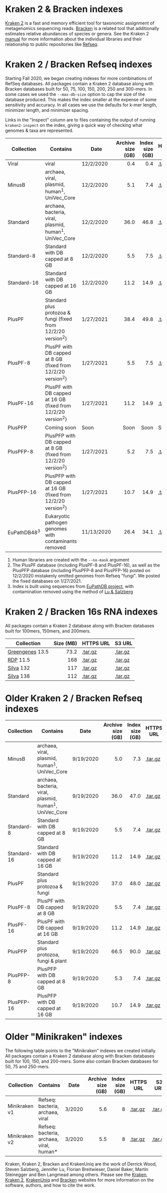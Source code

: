 # Kraken 2 & Bracken indexes 

[Kraken 2](https://github.com/DerrickWood/kraken2/wiki) is a fast and memory efficient tool for taxonomic assignment of metagenomics sequencing reads.  [Bracken](https://ccb.jhu.edu/software/bracken/) is a related tool that additionally estimates relative abundances of species or genera.
See the Kraken 2 [manual](https://github.com/DerrickWood/kraken2/wiki) for more information about the individual libraries and their relationship to public repositories like [Refseq](https://www.ncbi.nlm.nih.gov/refseq/).

# Kraken 2 / Bracken Refseq indexes

Starting Fall 2020, we began creating indexes for more combinations of RefSeq databases. 
All packages contain a Kraken 2 database along with Bracken databases built for 50, 75, 100, 150, 200, 250 and 300-mers.
In some cases we used the `--max-db-size` option to cap the size of the database produced.
This makes the index smaller at the expense of some sensitivity and accuracy.
In all cases we use the defaults for k-mer length, minimizer length, and minimizer spacing.

Links in the "Inspect" column are to files containing the output of running `kraken2-inspect` on the index, giving a quick way of checking what genomes & taxa are represented.

<div class="datatable-begin"></div>

Collection    |     Contains                                                                   | Date       | Archive size (GB) | Index size (GB) |                          HTTPS URL | S3 URL                                 | Inspect
------------- | ------------------------------------------------------------------------------ | ---------- | -----------------:| ---------------:| ---------------------------------- | -------------------------------------- | -------
Viral         | viral                                                                          | 12/2/2020  |               0.4 |             0.4 | [.tar.gz][k2_viral_20201202]       | [.tar.gz][k2_viral_20201202_s3]        | [.txt][k2_viral_20201202_inspect]
MinusB        | archaea, viral, plasmid, human<sup>1</sup>, UniVec_Core                        | 12/2/2020  |               5.1 |             7.4 | [.tar.gz][k2_minusb_20201202]      | [.tar.gz][k2_minusb_20201202_s3]       | [.txt][k2_minusb_20201202_inspect]
Standard      | archaea, bacteria, viral, plasmid, human<sup>1</sup>, UniVec_Core              | 12/2/2020  |              36.0 |            46.8 | [.tar.gz][k2_standard_20201202]    | [.tar.gz][k2_standard_20201202_s3]     | [.txt][k2_standard_20201202_inspect]
Standard-8    | Standard with DB capped at 8 GB                                                | 12/2/2020  |               5.5 |             7.5 | [.tar.gz][k2_standard_8_20201202]  | [.tar.gz][k2_standard_8_20201202_s3]   | [.txt][k2_standard_8_20201202_inspect]
Standard-16   | Standard with DB capped at 16 GB                                               | 12/2/2020  |              11.2 |            14.9 | [.tar.gz][k2_standard_16_20201202] | [.tar.gz][k2_standard_16_20201202_s3]  | [.txt][k2_standard_16_20201202_inspect]
PlusPF        | Standard plus protozoa & fungi (fixed from 12/2/20 version<sup>2</sup>)        | 1/27/2021  |              38.4 |            49.8 | [.tar.gz][k2_pluspf_20210127]      | [.tar.gz][k2_pluspf_20210127_s3]       | [.txt][k2_pluspf_20210127_inspect]
PlusPF-8      | PlusPF with DB capped at 8 GB (fixed from 12/2/20 version<sup>2</sup>)         | 1/27/2021  |               5.5 |             7.5 | [.tar.gz][k2_pluspf_8_20210127]    | [.tar.gz][k2_pluspf_8_20210127_s3]     | [.txt][k2_pluspf_8_20210127_inspect]
PlusPF-16     | PlusPF with DB capped at 16 GB (fixed from 12/2/20 version<sup>2</sup>)        | 1/27/2021  |              11.2 |            14.9 | [.tar.gz][k2_pluspf_16_20210127]   | [.tar.gz][k2_pluspf_16_20210127_s3]    | [.txt][k2_pluspf_16_20210127_inspect]
PlusPFP       | Coming soon                                                                    | Soon       |              Soon |            Soon | Soon                               | Soon                                   | Soon
PlusPFP-8     | PlusPFP with DB capped at 8 GB (fixed from 12/2/20 version<sup>2</sup>)        | 1/27/2021  |               5.2 |             7.5 | [.tar.gz][k2_pluspfp_8_20210127]   | [.tar.gz][k2_pluspfp_8_20210127_s3]    | [.txt][k2_pluspfp_8_20210127_inspect]
PlusPFP-16    | PlusPFP with DB capped at 16 GB (fixed from 12/2/20 version<sup>2</sup>)       | 1/27/2021  |              10.7 |            14.9 | [.tar.gz][k2_pluspfp_16_20210127]  | [.tar.gz][k2_pluspfp_16_20210127_s3]   | [.txt][k2_pluspfp_16_20210127_inspect]
EuPathDB48<sup>3</sup> | Eukaryotic pathogen genomes with contaminants removed                 | 11/13/2020 |              26.4 |            34.1 | [.tar.gz][k2_eupathdb_20201113]    | [.tar.gz][k2_eupathdb_20201113_s3]     | [.txt][k2_eupathdb_20201113_inspect]

<div class="datatable-end"></div>

[k2_viral_20201202]: https://genome-idx.s3.amazonaws.com/kraken/k2_viral_20201202.tar.gz
[k2_minusb_20201202]: https://genome-idx.s3.amazonaws.com/kraken/k2_minusb_20201202.tar.gz
[k2_standard_20201202]: https://genome-idx.s3.amazonaws.com/kraken/k2_standard_20201202.tar.gz
[k2_standard_8_20201202]: https://genome-idx.s3.amazonaws.com/kraken/k2_standard_8gb_20201202.tar.gz
[k2_standard_16_20201202]: https://genome-idx.s3.amazonaws.com/kraken/k2_standard_16gb_20201202.tar.gz
[k2_eupathdb_20201113]: https://genome-idx.s3.amazonaws.com/kraken/k2_eupathdb48_20201113.tar.gz

[k2_pluspf_20210127]: https://genome-idx.s3.amazonaws.com/kraken/k2_pluspf_20210127.tar.gz
[k2_pluspf_8_20210127]: https://genome-idx.s3.amazonaws.com/kraken/k2_pluspf_8gb_20210127.tar.gz
[k2_pluspf_16_20210127]: https://genome-idx.s3.amazonaws.com/kraken/k2_pluspf_16gb_20210127.tar.gz
[k2_pluspfp_20210127]: https://genome-idx.s3.amazonaws.com/kraken/k2_pluspfp_20210127.tar.gz
[k2_pluspfp_8_20210127]: https://genome-idx.s3.amazonaws.com/kraken/k2_pluspfp_8gb_20210127.tar.gz
[k2_pluspfp_16_20210127]: https://genome-idx.s3.amazonaws.com/kraken/k2_pluspfp_16gb_20210127.tar.gz

[k2_viral_20201202_s3]: s3://genome-idx/kraken/k2_viral_20201202.tar.gz
[k2_minusb_20201202_s3]: s3://genome-idx/kraken/k2_minusb_20201202.tar.gz
[k2_standard_20201202_s3]: s3://genome-idx/kraken/k2_standard_20201202.tar.gz
[k2_standard_8_20201202_s3]: s3://genome-idx/kraken/k2_standard_8gb_20201202.tar.gz
[k2_standard_16_20201202_s3]: s3://genome-idx/kraken/k2_standard_16gb_20201202.tar.gz
[k2_eupathdb_20201113_s3]: s3://genome-idx/kraken/k2_eupathdb48_20201113.tar.gz

[k2_pluspf_20210127_s3]: s3://genome-idx/kraken/k2_pluspf_20210127.tar.gz
[k2_pluspf_8_20210127_s3]: s3://genome-idx/kraken/k2_pluspf_8gb_20210127.tar.gz
[k2_pluspf_16_20210127_s3]: s3://genome-idx/kraken/k2_pluspf_16gb_20210127.tar.gz
[k2_pluspfp_20210127_s3]: s3://genome-idx/kraken/k2_pluspfp_20210127.tar.gz
[k2_pluspfp_8_20210127_s3]: s3://genome-idx/kraken/k2_pluspfp_8gb_20210127.tar.gz
[k2_pluspfp_16_20210127_s3]: s3://genome-idx/kraken/k2_pluspfp_16gb_20210127.tar.gz

[k2_viral_20201202_inspect]: https://genome-idx.s3.amazonaws.com/kraken/viral_20201202/inspect.txt
[k2_minusb_20201202_inspect]: https://genome-idx.s3.amazonaws.com/kraken/minusb_20201202/inspect.txt
[k2_standard_20201202_inspect]: https://genome-idx.s3.amazonaws.com/kraken/standard_20201202/inspect.txt
[k2_standard_8_20201202_inspect]: https://genome-idx.s3.amazonaws.com/kraken/standard_8gb_20201202/inspect.txt
[k2_standard_16_20201202_inspect]: https://genome-idx.s3.amazonaws.com/kraken/standard_16gb_20201202/inspect.txt
[k2_eupathdb_20201113_inspect]: https://genome-idx.s3.amazonaws.com/kraken/k2_eupathdb48_20201113/EuPathDB48_Contents.txt

[k2_pluspf_20210127_inspect]: https://genome-idx.s3.amazonaws.com/kraken/pluspf_20210127/inspect.txt
[k2_pluspf_8_20210127_inspect]: https://genome-idx.s3.amazonaws.com/kraken/pluspf_8gb_20210127/inspect.txt
[k2_pluspf_16_20210127_inspect]: https://genome-idx.s3.amazonaws.com/kraken/pluspf_16gb_20210127/inspect.txt
[k2_pluspfp_20210127_inspect]: https://genome-idx.s3.amazonaws.com/kraken/pluspfp_20210127/inspect.txt
[k2_pluspfp_8_20210127_inspect]: https://genome-idx.s3.amazonaws.com/kraken/pluspfp_8gb_20210127/inspect.txt
[k2_pluspfp_16_20210127_inspect]: https://genome-idx.s3.amazonaws.com/kraken/pluspfp_16gb_20210127/inspect.txt

1. Human libraries are created with the `--no-mask` argument
2. The PlusPF database (including PlusPF-8 and PlusPF-16), as well as the PlusPFP database (including PlusPFP-8 and PlusPFP-16) posted on 12/2/2020 mistakenly omitted genomes from Refseq "fungi".  We posted the fixed databases on 1/27/2021.
3. Index is built using sequences from [EuPathDB project](https://veupathdb.org/veupathdb/app), with contamination removed using the method of [Lu & Salzberg](https://doi.org/10.1371/journal.pcbi.1006277)

# Kraken 2 / Bracken 16s RNA indexes

All packages contain a Kraken 2 database along with Bracken databases built for 100mers, 150mers, and 200mers.

<div class="datatable-begin"></div>

Collection              |  Size (MB) | HTTPS URL                        | S3 URL
----------------------- | ----------:| -------------------------------- | -------
[Greengenes] 13.5       |  73.2      | [.tar.gz][k2_16s_greengenes_135] | [.tar.gz][k2_16s_greengenes_135_s3]
[RDP] 11.5              |  168       | [.tar.gz][k2_16s_rdp_115]        | [.tar.gz][k2_16s_rdp_115_s3]
[Silva] 132             |  117       | [.tar.gz][k2_16s_silva_132]      | [.tar.gz][k2_16s_silva_132_s3]
[Silva] 138             |  112       | [.tar.gz][k2_16s_silva_138]      | [.tar.gz][k2_16s_silva_138_s3]

<div class="datatable-end"></div>

[Greengenes]: https://greengenes.secondgenome.com
[RDP]: https://rdp.cme.msu.edu
[Silva]: https://www.arb-silva.de

[k2_16s_greengenes_135]: https://genome-idx.s3.amazonaws.com/kraken/16S_Greengenes13.5_20200326.tgz
[k2_16s_greengenes_135_s3]: s3://genome-idx/kraken/16S_Greengenes13.5_20200326.tgz
[k2_16s_rdp_115]: https://genome-idx.s3.amazonaws.com/kraken/16S_RDP11.5_20200326.tgz
[k2_16s_rdp_115_s3]: s3://genome-idx/kraken/16S_RDP11.5_20200326.tgz
[k2_16s_silva_132]: https://genome-idx.s3.amazonaws.com/kraken/16S_Silva132_20200326.tgz
[k2_16s_silva_132_s3]: s3://genome-idx/kraken/16S_Silva132_20200326.tgz
[k2_16s_silva_138]: https://genome-idx.s3.amazonaws.com/kraken/16S_Silva138_20200326.tgz
[k2_16s_silva_138_s3]: s3://genome-idx/kraken/16S_Silva138_20200326.tgz

# Older Kraken 2 / Bracken Refseq indexes

Collection    |     Contains                                            | Date       | Archive size (GB) | Index size (GB) |                          HTTPS URL | S3 URL                                 | Inspect
------------- | ------------------------------------------------------- | ---------- | -----------------:| ---------------:| ---------------------------------- | -------------------------------------- | -------
MinusB        | archaea, viral, plasmid, human<sup>1</sup>, UniVec_Core            | 9/19/2020  |               5.0 |             7.3 | [.tar.gz][k2_minusb_20200919]      | [.tar.gz][k2_minusb_20200919_s3]       | [.txt][k2_minusb_20200919_inspect]
Standard      | archaea, bacteria, viral, plasmid, human<sup>1</sup>, UniVec_Core  | 9/19/2020  |              36.0 |            47.0 | [.tar.gz][k2_standard_20200919]    | [.tar.gz][k2_standard_20200919_s3]     | [.txt][k2_standard_20200919_inspect]
Standard-8    | Standard with DB capped at 8 GB                         | 9/19/2020  |               5.5 |             7.4 | [.tar.gz][k2_standard_8_20200919]  | [.tar.gz][k2_standard_8_20200919_s3]   | [.txt][k2_standard_8_20200919_inspect]
Standard-16   | Standard with DB capped at 16 GB                        | 9/19/2020  |              11.2 |            14.9 | [.tar.gz][k2_standard_16_20200919] | [.tar.gz][k2_standard_16_20200919_s3]  | [.txt][k2_standard_16_20200919_inspect]
PlusPF        | Standard plus protozoa & fungi                          | 9/19/2020  |              37.0 |            48.0 | [.tar.gz][k2_pluspf_20200919]      | [.tar.gz][k2_pluspf_20200919_s3]       | [.txt][k2_pluspf_20200919_inspect]
PlusPF-8      | PlusPF with DB capped at 8 GB                           | 9/19/2020  |               5.5 |             7.4 | [.tar.gz][k2_pluspf_8_20200919]    | [.tar.gz][k2_pluspf_8_20200919_s3]     | [.txt][k2_pluspf_8_20200919_inspect]
PlusPF-16     | PlusPF with DB capped at 16 GB                          | 9/19/2020  |              11.2 |            14.9 | [.tar.gz][k2_pluspf_16_20200919]   | [.tar.gz][k2_pluspf_16_20200919_s3]    | [.txt][k2_pluspf_16_20200919_inspect]
PlusPFP       | Standard plus protozoa, fungi & plant                   | 9/19/2020  |              66.5 |            90.0 | [.tar.gz][k2_pluspfp_20200919]     | [.tar.gz][k2_pluspfp_20200919_s3]      | [.txt][k2_pluspfp_20200919_inspect]
PlusPFP-8     | PlusPFP with DB capped at 8 GB                          | 9/19/2020  |               5.3 |             7.4 | [.tar.gz][k2_pluspfp_8_20200919]   | [.tar.gz][k2_pluspfp_8_20200919_s3]    | [.txt][k2_pluspfp_8_20200919_inspect]
PlusPFP-16    | PlusPFP with DB capped at 16 GB                         | 9/19/2020  |              10.7 |            14.9 | [.tar.gz][k2_pluspfp_16_20200919]  | [.tar.gz][k2_pluspfp_16_20200919_s3]   | [.txt][k2_pluspfp_16_20200919_inspect]

[k2_minusb_20200919]: https://genome-idx.s3.amazonaws.com/kraken/k2_minusb_20200919.tar.gz
[k2_standard_20200919]: https://genome-idx.s3.amazonaws.com/kraken/k2_standard_20200919.tar.gz
[k2_standard_8_20200919]: https://genome-idx.s3.amazonaws.com/kraken/k2_standard_8gb_20200919.tar.gz
[k2_standard_16_20200919]: https://genome-idx.s3.amazonaws.com/kraken/k2_standard_16gb_20200919.tar.gz
[k2_pluspf_20200919]: https://genome-idx.s3.amazonaws.com/kraken/k2_pluspf_20200919.tar.gz
[k2_pluspf_8_20200919]: https://genome-idx.s3.amazonaws.com/kraken/k2_pluspf_8gb_20200919.tar.gz
[k2_pluspf_16_20200919]: https://genome-idx.s3.amazonaws.com/kraken/k2_pluspf_16gb_20200919.tar.gz
[k2_pluspfp_20200919]: https://genome-idx.s3.amazonaws.com/kraken/k2_pluspfp_20200919.tar.gz
[k2_pluspfp_8_20200919]: https://genome-idx.s3.amazonaws.com/kraken/k2_pluspfp_8gb_20200919.tar.gz
[k2_pluspfp_16_20200919]: https://genome-idx.s3.amazonaws.com/kraken/k2_pluspfp_16gb_20200919.tar.gz

[k2_minusb_20200919_s3]: s3://genome-idx/kraken/k2_minusb_20200919.tar.gz
[k2_standard_20200919_s3]: s3://genome-idx/kraken/k2_standard_20200919.tar.gz
[k2_standard_8_20200919_s3]: s3://genome-idx/kraken/k2_standard_8gb_20200919.tar.gz
[k2_standard_16_20200919_s3]: s3://genome-idx/kraken/k2_standard_16gb_20200919.tar.gz
[k2_pluspf_20200919_s3]: s3://genome-idx/kraken/k2_pluspf_20200919.tar.gz
[k2_pluspf_8_20200919_s3]: s3://genome-idx/kraken/k2_pluspf_8gb_20200919.tar.gz
[k2_pluspf_16_20200919_s3]: s3://genome-idx/kraken/k2_pluspf_16gb_20200919.tar.gz
[k2_pluspfp_20200919_s3]: s3://genome-idx/kraken/k2_pluspfp_20200919.tar.gz
[k2_pluspfp_8_20200919_s3]: s3://genome-idx/kraken/k2_pluspfp_8gb_20200919.tar.gz
[k2_pluspfp_16_20200919_s3]: s3://genome-idx/kraken/k2_pluspfp_16gb_20200919.tar.gz

[k2_minusb_20200919_inspect]: https://genome-idx.s3.amazonaws.com/kraken/minusb_20200919/inspect.txt
[k2_standard_20200919_inspect]: https://genome-idx.s3.amazonaws.com/kraken/standard_20200919/inspect.txt
[k2_standard_8_20200919_inspect]: https://genome-idx.s3.amazonaws.com/kraken/standard_8gb_20200919/inspect.txt
[k2_standard_16_20200919_inspect]: https://genome-idx.s3.amazonaws.com/kraken/standard_16gb_20200919/inspect.txt
[k2_pluspf_20200919_inspect]: https://genome-idx.s3.amazonaws.com/kraken/pluspf_20200919/inspect.txt
[k2_pluspf_8_20200919_inspect]: https://genome-idx.s3.amazonaws.com/kraken/pluspf_8gb_20200919/inspect.txt
[k2_pluspf_16_20200919_inspect]: https://genome-idx.s3.amazonaws.com/kraken/pluspf_16gb_20200919/inspect.txt
[k2_pluspfp_20200919_inspect]: https://genome-idx.s3.amazonaws.com/kraken/pluspfp_20200919/inspect.txt
[k2_pluspfp_8_20200919_inspect]: https://genome-idx.s3.amazonaws.com/kraken/pluspfp_8gb_20200919/inspect.txt
[k2_pluspfp_16_20200919_inspect]: https://genome-idx.s3.amazonaws.com/kraken/pluspfp_16gb_20200919/inspect.txt

# Older "Minikraken" indexes

The following table points to the "Minikraken" indexes we created initially.  All packages contain a Kraken 2 database along with Bracken databases built for 100, 150, and 200-mers.  Some also contain Bracken databases for 50, 75 and 250-mers.

<div class="datatable-begin"></div>


Collection    |     Contains                                                   | Date     | Archive size (GB) | Index size (GB) |                 HTTPS URL | S3 URL
------------- | -------------------------------------------------------------- | -------- | -----------------:| ---------------:| ------------------------- | ----------------------------
Minikraken v1 | Refseq: bacteria, archaea, viral                               | 3/2020   |               5.6 |               8 | [.tar.gz][k2_mini_v1]     | [.tar.gz][k2_mini_v1_s3]
Minikraken v2 | Refseq: bacteria, archaea, viral, human*                       | 3/2020   |               5.5 |               8 | [.tar.gz][k2_mini_v2]     | [.tar.gz][k2_mini_v2_s3]

<div class="datatable-end"></div>

[k2_mini_v1]: https://genome-idx.s3.amazonaws.com/kraken/minikraken2_v1_8GB_201904.tgz
[k2_mini_v1_s3]: s3://genome-idx/kraken/minikraken2_v1_8GB_201904.tgz
[k2_mini_v2]: https://genome-idx.s3.amazonaws.com/kraken/minikraken2_v2_8GB_201904.tgz
[k2_mini_v2_s3]: s3://genome-idx/kraken/minikraken2_v2_8GB_201904.tgz

Kraken, Kraken 2, Bracken and KrakenUniq are the work of
Derrick Wood,
Steven Salzberg,
Jennifer Lu,
Florian Breitwieser,
Daniel Baker,
Martin Steinegger
and Ben Langmead among others.
Please see the [Kraken],
[Kraken 2],
[KrakenUniq]
and
[Bracken] websites for more information on the software, authors, and how to cite the work.

[Kraken]: https://ccb.jhu.edu/software/kraken/
[Kraken 2]: https://ccb.jhu.edu/software/kraken2/
[KrakenUniq]: https://github.com/fbreitwieser/KrakenUniq
[Bracken]: https://ccb.jhu.edu/software/bracken/
